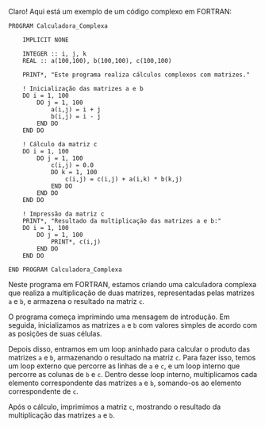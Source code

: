 Claro! Aqui está um exemplo de um código complexo em FORTRAN:

```
PROGRAM Calculadora_Complexa

    IMPLICIT NONE
    
    INTEGER :: i, j, k
    REAL :: a(100,100), b(100,100), c(100,100)
    
    PRINT*, "Este programa realiza cálculos complexos com matrizes."
    
    ! Inicialização das matrizes a e b
    DO i = 1, 100
        DO j = 1, 100
            a(i,j) = i + j
            b(i,j) = i - j
        END DO
    END DO
    
    ! Cálculo da matriz c
    DO i = 1, 100
        DO j = 1, 100
            c(i,j) = 0.0
            DO k = 1, 100
                c(i,j) = c(i,j) + a(i,k) * b(k,j)
            END DO
        END DO
    END DO
    
    ! Impressão da matriz c
    PRINT*, "Resultado da multiplicação das matrizes a e b:"
    DO i = 1, 100
        DO j = 1, 100
            PRINT*, c(i,j)
        END DO
    END DO

END PROGRAM Calculadora_Complexa
```

Neste programa em FORTRAN, estamos criando uma calculadora complexa que realiza a multiplicação de duas matrizes, representadas pelas matrizes `a` e `b`, e armazena o resultado na matriz `c`.

O programa começa imprimindo uma mensagem de introdução. Em seguida, inicializamos as matrizes `a` e `b` com valores simples de acordo com as posições de suas células.

Depois disso, entramos em um loop aninhado para calcular o produto das matrizes `a` e `b`, armazenando o resultado na matriz `c`. Para fazer isso, temos um loop externo que percorre as linhas de `a` e `c`, e um loop interno que percorre as colunas de `b` e `c`. Dentro desse loop interno, multiplicamos cada elemento correspondente das matrizes `a` e `b`, somando-os ao elemento correspondente de `c`.

Após o cálculo, imprimimos a matriz `c`, mostrando o resultado da multiplicação das matrizes `a` e `b`.
